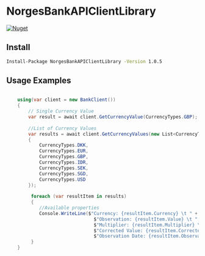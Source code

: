 # NorgesBankAPIClientLibrary


[![Nuget](https://img.shields.io/nuget/v/NorgesBankAPIClientLibrary)](https://www.nuget.org/packages/NorgesBankAPIClientLibrary//)


## Install

```bash
Install-Package NorgesBankAPIClientLibrary -Version 1.0.5
```


## Usage Examples

```csharp

    using(var client = new BankClient())
    {
        // Single Currency Value
        var result = await client.GetCurrencyValue(CurrencyTypes.GBP);          
    
        //List of Currency Values
        var results = await client.GetCurrencyValues(new List<CurrencyTypes>
        {
            CurrencyTypes.DKK,
            CurrencyTypes.EUR,
            CurrencyTypes.GBP,
            CurrencyTypes.IDR,
            CurrencyTypes.SEK,
            CurrencyTypes.SGD,
            CurrencyTypes.USD
        });
        
         foreach (var resultItem in results)
         {
            //Available properties
            Console.WriteLine($"Currency: {resultItem.Currency} \t " +
                                $"Observation: {resultItem.Value} \t " +
                                $"Multiplier: {resultItem.Multiplier} \t " +
                                $"Corrected Value: {resultItem.CorrectedValue} \t " +
                                $"Observation Date: {resultItem.ObservationDate.ToShortDateString()}");
         }
    }
            
```

